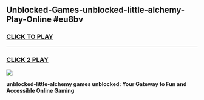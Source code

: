 
## Unblocked-Games-unblocked-little-alchemy-Play-Online #eu8bv
<h3>
<a href="https://news.freeplayer.one?title=unblocked-little-alchemy&ref=3">CLICK TO PLAY</a></h3>
<hr>

<h3>
<a href="https://news.freeplayer.one?title=unblocked-little-alchemy&ref=3">CLICK 2 PLAY</a>
  
</h3>

<a href="https://news.freeplayer.one?title=unblocked-little-alchemy&ref=3"><img src="https://clearcache.store/games.png"></a>


**unblocked-little-alchemy games unblocked: Your Gateway to Fun and Accessible Online Gaming**
